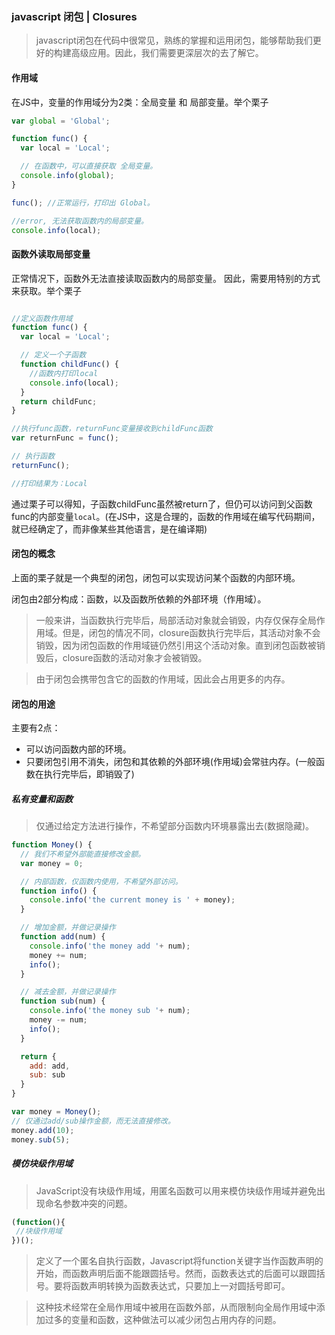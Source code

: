 ### javascript 闭包 | Closures

  > javascript闭包在代码中很常见，熟练的掌握和运用闭包，能够帮助我们更好的构建高级应用。因此，我们需要更深层次的去了解它。

#### 作用域

  在JS中，变量的作用域分为2类：全局变量 和 局部变量。举个栗子

  ```javaScript
  var global = 'Global';

  function func() {
    var local = 'Local';

    // 在函数中，可以直接获取 全局变量。
    console.info(global);
  }

  func(); //正常运行，打印出 Global。

  //error, 无法获取函数内的局部变量。
  console.info(local);

  ```

#### 函数外读取局部变量

正常情况下，函数外无法直接读取函数内的局部变量。
因此，需要用特别的方式来获取。举个栗子

```javaScript

//定义函数作用域
function func() {
  var local = 'Local';

  // 定义一个子函数
  function childFunc() {
    //函数内打印local
    console.info(local);
  }
  return childFunc;
}

//执行func函数，returnFunc变量接收到childFunc函数
var returnFunc = func();

// 执行函数
returnFunc();

//打印结果为：Local
```

通过栗子可以得知，子函数childFunc虽然被return了，但仍可以访问到父函数func的内部变量<code>local</code>。(在JS中，这是合理的，函数的作用域在编写代码期间，就已经确定了，而非像某些其他语言，是在编译期)

#### 闭包的概念

上面的栗子就是一个典型的闭包，闭包可以实现访问某个函数的内部环境。

闭包由2部分构成：函数，以及函数所依赖的外部环境（作用域）。


> 一般来讲，当函数执行完毕后，局部活动对象就会销毁，内存仅保存全局作用域。但是，闭包的情况不同，closure函数执行完毕后，其活动对象不会销毁，因为闭包函数的作用域链仍然引用这个活动对象。直到闭包函数被销毁后，closure函数的活动对象才会被销毁。

> 由于闭包会携带包含它的函数的作用域，因此会占用更多的内存。

#### 闭包的用途

主要有2点：
  * 可以访问函数内部的环境。
  * 只要闭包引用不消失，闭包和其依赖的外部环境(作用域)会常驻内存。(一般函数在执行完毕后，即销毁了)

##### 私有变量和函数

> 仅通过给定方法进行操作，不希望部分函数内环境暴露出去(数据隐藏)。

```javascript
function Money() {
  // 我们不希望外部能直接修改金额。
  var money = 0;

  // 内部函数，仅函数内使用，不希望外部访问。
  function info() {
    console.info('the current money is ' + money);
  }

  // 增加金额，并做记录操作
  function add(num) {
    console.info('the money add '+ num);
    money += num;
    info();
  }

  // 减去金额，并做记录操作
  function sub(num) {
    console.info('the money sub '+ num);
    money -= num;
    info();
  }

  return {
    add: add,
    sub: sub
  }
}

var money = Money();
// 仅通过add/sub操作金额，而无法直接修改。
money.add(10);
money.sub(5);

```


##### 模仿块级作用域

> JavaScript没有块级作用域，用匿名函数可以用来模仿块级作用域并避免出现命名参数冲突的问题。
```JavaScript
(function(){  
 //块级作用域  
})();  
```

> 定义了一个匿名自执行函数，Javascript将function关键字当作函数声明的开始，而函数声明后面不能跟圆括号。然而，函数表达式的后面可以跟圆括号。要将函数声明转换为函数表达式，只要加上一对圆括号即可。

> 这种技术经常在全局作用域中被用在函数外部，从而限制向全局作用域中添加过多的变量和函数，这种做法可以减少闭包占用内存的问题。
